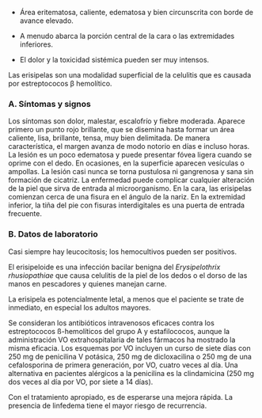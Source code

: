 -   Área eritematosa, caliente, edematosa y bien circunscrita con borde de avance elevado.
    
-   A menudo abarca la porción central de la cara o las extremidades inferiores.
    
-   El dolor y la toxicidad sistémica pueden ser muy intensos.
    

Las erisipelas son una modalidad superficial de la celulitis que es causada por estreptococos β hemolítico.

### A. Síntomas y signos

Los síntomas son dolor, malestar, escalofrío y fiebre moderada. Aparece primero un punto rojo brillante, que se disemina hasta formar un área caliente, lisa, brillante, tensa, muy bien delimitada. De manera característica, el margen avanza de modo notorio en días e incluso horas. La lesión es un poco edematosa y puede presentar fóvea ligera cuando se oprime con el dedo. En ocasiones, en la superficie aparecen vesículas o ampollas. La lesión casi nunca se torna pustulosa ni gangrenosa y sana sin formación de cicatriz. La enfermedad puede complicar cualquier alteración de la piel que sirva de entrada al microorganismo. En la cara, las erisipelas comienzan cerca de una fisura en el ángulo de la nariz. En la extremidad inferior, la tiña del pie con fisuras interdigitales es una puerta de entrada frecuente.

### B. Datos de laboratorio

Casi siempre hay leucocitosis; los hemocultivos pueden ser positivos.

El erisipeloide es una infección bacilar benigna del _Erysipelothrix rhusiopathiae_ que causa celulitis de la piel de los dedos o el dorso de las manos en pescadores y quienes manejan carne.

La erisipela es potencialmente letal, a menos que el paciente se trate de inmediato, en especial los adultos mayores.

Se consideran los antibióticos intravenosos eficaces contra los estreptococos ß-hemolíticos del grupo A y estafilococos, aunque la administración VO extrahospitalaria de tales fármacos ha mostrado la misma eficacia. Los esquemas por VO incluyen un curso de siete días con 250 mg de penicilina V potásica, 250 mg de dicloxacilina o 250 mg de una cefalosporina de primera generación, por VO, cuatro veces al día. Una alternativa en pacientes alérgicos a la penicilina es la clindamicina (250 mg dos veces al día por VO, por siete a 14 días).

Con el tratamiento apropiado, es de esperarse una mejora rápida. La presencia de linfedema tiene el mayor riesgo de recurrencia.
